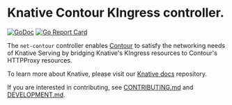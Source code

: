 # Knative Contour KIngress controller.

[![GoDoc](https://godoc.org/knative.dev/net-contour?status.svg)](https://godoc.org/knative.dev/net-contour)
[![Go Report Card](https://goreportcard.com/badge/knative/net-contour)](https://goreportcard.com/report/knative/net-contour)

The `net-contour` controller enables [Contour](https://projectcontour.io) to
satisfy the networking needs of Knative Serving by bridging Knative's KIngress
resources to Contour's HTTPProxy resources.

To learn more about Knative, please visit our
[Knative docs](https://github.com/knative/docs) repository.

If you are interested in contributing, see [CONTRIBUTING.md](./CONTRIBUTING.md)
and [DEVELOPMENT.md](./DEVELOPMENT.md).
